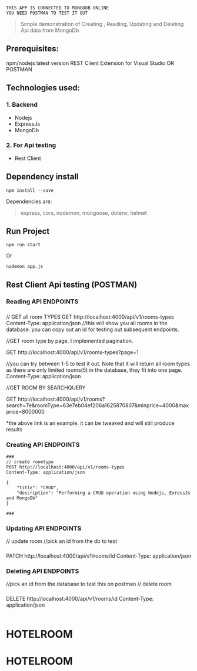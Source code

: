     THIS APP IS CONNECTED TO MONGODB ONLINE
    YOU NEED POSTMAN TO TEST IT OUT

> Simple demonstration of Creating , Reading, Updating and Deleting Api data from MongoDb

## Prerequisites:

npm/nodejs latest version
REST Client Extension for Visual Studio OR POSTMAN

## Technologies used:

### 1. Backend

- Nodejs
- ExpressJs
- MongoDb

### 2. For Api testing

- Rest Client

## Dependency install

```
npm install --save
```

Dependencies are:

> express, cors, nodemon, mongoose, dotenv, helmet

## Run Project

```
npm run start
```

Or

```
nodemon app.js
```

## Rest Client Api testing (POSTMAN)

### Reading API ENDPOINTS

###

// GET all room TYPES
GET http://localhost:4000/api/v1/rooms-types
Content-Type: application/json
//this will show you all rooms in the database. you can copy out an id for testing out subsequent endpoints.

//GET room type by page. I implemented pagination.

GET http://localhost:4000/api/v1/rooms-types?page=1

//you can try between 1-5 to test it out. Note that it will return all room types as there are only
limited rooms(5) in the database, they fit into one page.
Content-Type: application/json

//GET ROOM BY SEARCHQUERY

GET http://localhost:4000/api/v1/rooms?search=Te&roomType=63e7eb04ef206a1625870807&minprice=4000&maxprice=8000000

\*the above link is an example. it can be tweaked and will still produce results

### Creating API ENDPOINTS

```
###
// create roomtype
POST http://localhost:4000/api/v1/rooms-types
Content-Type: application/json

{
    "title": "CRUD",
    "description": "Performing a CRUD operation using Nodejs, ExressJs and MongoDb"
}

###
```

### Updating API ENDPOINTS

// update room
//pick an id from the db to test

###

PATCH http://localhost:4000/api/v1/rooms/id
Content-Type: application/json

### Deleting API ENDPOINTS

//pick an id from the database to test this on postman
// delete room

###

DELETE http://localhost:4000/api/v1/rooms/id
Content-Type: application/json

```

```

# HOTELROOM
# HOTELROOM
